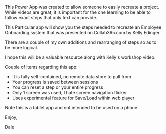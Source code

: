 This Power App was created to allow someone to easily recreate a project. While videos are great, it is important for the one learning to be able to follow exact steps that only text can provide.

This Particular app will show you the steps needed to recreate an Employee Onboarding system that was presented on Collab365.com by Kelly Edinger.

There are a couple of my own additions and rearranging of steps so as to be more logical.

I hope this will be a valuable resource along with Kelly's workshop video.

Couple of items regarding this app:

- It is fully self-contained, no remote data store to pull from
- Your progress is saved between sessions
- You can reset a step or your entire progress
- Only 1 screen was used, I hate screen navigation flicker
- Uses experimental feature for Save/Load within web player

Note this is a tablet app and not intended to be used on a phone

Enjoy,

Dale

 
